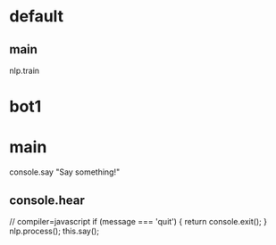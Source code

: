 # default

## main
nlp.train

# bot1

# main
console.say "Say something!"

## console.hear
// compiler=javascript
if (message === 'quit') {
  return console.exit();
}
nlp.process();
this.say();

